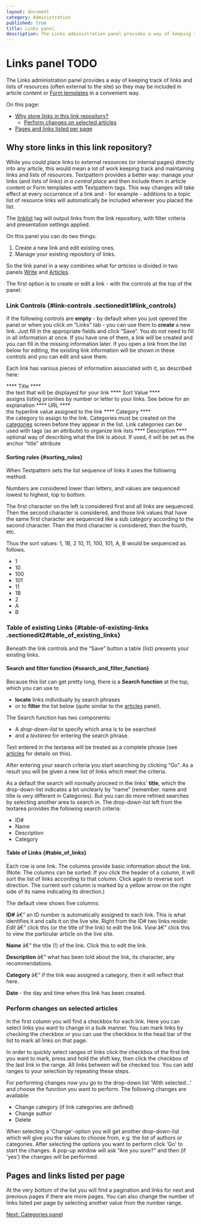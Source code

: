 ```yaml
---
layout: document
category: Administration
published: true
title: Links panel
description: The Links administration panel provides a way of keeping track of links and lists of external resources.
---
```


# Links panel TODO

The Links administration panel provides a way of keeping track of links and lists of resources (often external to the site) so they may be included in article content or [Form templates](http://docs.textpattern.io/themes/form-templates-explained) in a convenient way.

On this page:

* [Why store links in this link repository?](#why-store-links-in-this-link-repository)
  * [Perform changes on selected articles](#perform-changes-on-selected-articles)
* [Pages and links listed per page](#pages-and-links-listed-per-page)

## Why store links in this link repository?

While you could place links to external resources (or internal pages) directly into any article, this would mean a lot of work keeping track and maintaining links and lists of resources. Textpattern provides a better way: manage your links (and lists of links) *in a central place* and then include them in article content or Form templates with Textpattern tags. This way changes will take effect at every occurrence of a link and - for example - additions to a topic list of resource links will automatically be included wherever you placed the list.

The [linklist](http://docs.textpattern.io/tags/linklist) tag will output links from the link repository, with filter criteria and presentation settings applied.

On this panel you can do two things:

1. Create a new link and edit existing ones.
2. Manage your existing repository of links.

So the link panel in a way combines what for *articles* is divided in two panels [Write](http://docs.textpattern.io/administration/write-panel) and [Articles](http://docs.textpattern.io/administration/articles-panel).

The first option is to create or edit a link - with the controls at the top of the panel:

### Link Controls {#link-controls .sectionedit1#link_controls}

If the following controls are **empty** - by default when you just
opened the panel or when you click on “Links” tab - you can use them to
**create** a new link. Just fill in the appropriate fields and click
“Save”. You do not need to fill in all information at once. If you have
one of them, a link will be created and you can fill in the missing
information later. If you open a link from the list below for editing,
the existing link information will be shown in these controls and you
can edit and save them.

Each link has various pieces of information associated with it, as
described here:

**** Title ****\
the text that will be displayed for your link **** Sort Value ****\
assigns listing priorities by number or letter to your links. See below
for an explanation **** URL ****\
the hyperlink value assigned to the link **** Category ****\
the category to assign to the link. Categories must be created on the
[categories](/home/www/zendstudio/dokuwiki/bin/doku.php?id=categories)
screen before they appear in the list. Link categories can be used with
tags (as an attribute) to organize link lists **** Description ****\
optional way of describing what the link is about. If used, it will be
set as the anchor “title” attribute

#### Sorting rules {#sorting_rules}

When Textpattern sets the list sequence of links it uses the following
method:

Numbers are considered lower than letters, and values are sequenced
lowest to highest, top to bottom.

The first character on the left is considered first and all links are
sequenced. Then the second character is considered, and those link
values that have the same first character are sequenced like a sub
category according to the second character. Then the third character is
considered, then the fourth, etc.

Thus the sort values: 1, 1B, 2 10, 11, 100, 101, A, B would be sequenced
as follows.

-   1
-   10
-   100
-   101
-   11
-   1B
-   2
-   A
-   B

### Table of existing Links {#table-of-existing-links .sectionedit2#table_of_existing_links}

Beneath the link controls and the “Save” button a table (list) presents
your existing links.

#### Search and filter function {#search_and_filter_function}

Because this list can get pretty long, there is a **Search function** at
the top, which you can use to

-   **locate** links individually by search phrases
-   or to **filter** the list below (quite similar to the
    [articles](/home/www/zendstudio/dokuwiki/bin/doku.php?id=articles) panel).

The Search function has two components:

-   A *drop-down-list* to specify which area is to be searched
-   and a *textarea* for entering the search phrase.

Text entered in the textarea will be treated as a complete phrase (see
[articles](/home/www/zendstudio/dokuwiki/bin/doku.php?id=articles) for
details on this).

After entering your search criteria you start searching by clicking
“Go”. As a result you will be given a new list of links which meet the
criteria.

As a default the search will normally proceed in the links' **title**,
which the drop-down-list indicates a bit unclearly by “name” (remember:
name and title is very different in Categories). But you can do more
refined searches by selecting another area to search in. The
drop-down-list left from the textarea provides the following search
criteria:

-   ID\#
-   Name
-   Description
-   Category

#### Table of Links {#table_of_links}

Each row is one link. The columns provide basic information about the
link. (Note: The columns can be sorted. If you click the header of a
column, it will sort the list of links according to that column. Click
again to reverse sort direction. The current sort column is marked by a
yellow arrow on the right side of its name indicating its direction.)

The default view shows five columns:

**ID\#** â€“ an ID number is automatically assigned to each link. This
is what identifies it and calls it on the live site. Right from the ID\#
two links reside: *Edit* â€“ click this (or the title of the link) to
edit the link. *View* â€“ click this to view the particular article on
the live site.

**Name** â€“ the title (!) of the link. Click this to edit the link.

**Description** â€“ what has been told about the link, its character,
any recommendations.

**Category** â€“ if the link was assigned a category, then it will
reflect that here.

**Date** - the day and time when this link has been created.

### Perform changes on selected articles

In the first column you will find a checkbox for each link. Here you can select links you want to change in a bulk manner. You can mark links by checking the checkbox or you can use the checkbox in the head bar of the list to mark all links on that page.

In order to quickly select ranges of links click the checkbox of the first link you want to mark, press and hold the shift key, then click the checkbox of the last link in the range. All links between will be checked too. You can add ranges to your selection by repeating these steps.

For performing changes now you go to the drop-down list 'With selected...' and choose the function you want to perform. The following changes are available:

* Change category (if link categories are defined)
* Change author
* Delete

When selecting a 'Change'-option you will get another drop-down-list which will give you the values to choose from, e.g. the list of authors or categories. After selecting the options you want to perform click 'Go' to start the changes. A pop-up window will ask "Are you sure?" and then (if 'yes') the changes will be performed.

## Pages and links listed per page

At the very bottom of the list you will find a pagination and links for next and previous pages if there are more pages. You can also change the number of links listed per page by selecting another value from the number range.

[Next: Categories panel](http://docs.textpattern.io/administration/categories-panel)
